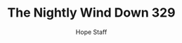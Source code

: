 ---
image: /assets/img/nwd/329_nwd_psalm_30_5_b_gnt.png
title: The Nightly Wind Down 329
number: 329
categories:
  - The Nightly Wind Down
author: Hope Staff
notes: The Nightly Wind Down 329
embed: >-
  EMBED_GOES_HERE
transcript: >-
  SOME LINES OF TEXT START HERE
---